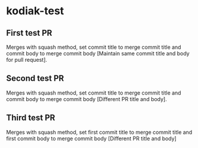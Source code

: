 # kodiak-test

## First test PR

Merges with squash method, set commit title to merge commit title and commit body to merge commit body [Maintain same commit title and body for pull request].

## Second test PR

Merges with squash method, set commit title to merge commit title and commit body to merge commit body [Different PR title and body].

## Third test PR

Merges with squash method, set first commit title to merge commit title and first commit body to merge commit body [Different PR title and body]